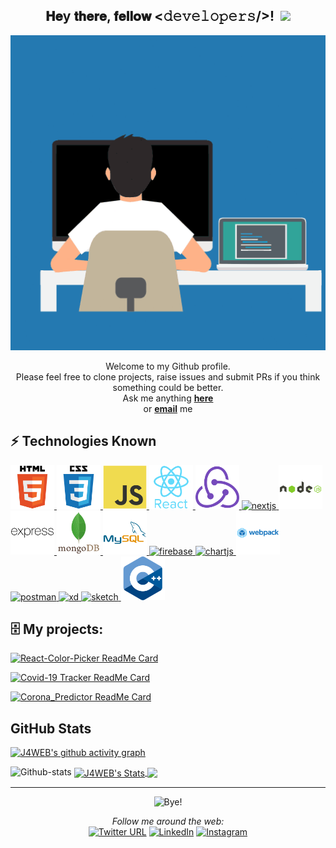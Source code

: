 <div align="center">
<h2> 𝐇𝐞y 𝐭𝐡𝐞𝐫𝐞, 𝐟𝐞𝐥𝐥𝐨𝐰 <𝚍𝚎𝚟𝚎𝚕𝚘𝚙𝚎𝚛𝚜/>! &nbsp<img src="https://c.tenor.com/Wx9IEmZZXSoAAAAi/hi.gif" width="30px"></h2>
</div>

<div align="center" width="50">

<img src="https://github.com/J4Web/j4web/blob/main/wel.gif" alt="Welcome!" width="600"/>

</div>

<div align="center">

Welcome to my Github profile. <br>
Please feel free to clone projects, raise issues and submit PRs if you think something could be better. <br>
Ask me anything <a href="https://github.com/j4web/j4web/issues/new"><b>here</b></a><br>
or <a href="mailto:prakhar2023ec@gmail.com"><b>email</b></a> me

</div>

## ⚡ Technologies Known

<p align="left"> 
<a href="https://www.w3.org/html/" target="_blank" rel="noreferrer"> <img src="https://raw.githubusercontent.com/devicons/devicon/master/icons/html5/html5-original-wordmark.svg" alt="html5" width="70" height="70"/> </a>
<a href="https://www.w3schools.com/css/" target="_blank" rel="noreferrer"> <img src="https://raw.githubusercontent.com/devicons/devicon/master/icons/css3/css3-original-wordmark.svg" alt="css3" width="70" height="70"/> </a>
<a href="https://developer.mozilla.org/en-US/docs/Web/JavaScript" target="_blank" rel="noreferrer"> <img src="https://raw.githubusercontent.com/devicons/devicon/master/icons/javascript/javascript-original.svg" alt="javascript" width="70" height="70"/> </a> 
<a href="https://reactjs.org/" target="_blank" rel="noreferrer"> <img src="https://raw.githubusercontent.com/devicons/devicon/master/icons/react/react-original-wordmark.svg" alt="react" width="70" height="70"/> </a>  
<a href="https://redux.js.org" target="_blank" rel="noreferrer"> <img src="https://raw.githubusercontent.com/devicons/devicon/master/icons/redux/redux-original.svg" alt="redux" width="70" height="70"/> </a>
  <a href="https://nextjs.org/" target="_blank" rel="noreferrer"> <img src="https://cdn.worldvectorlogo.com/logos/nextjs-2.svg" alt="nextjs" width="70" height="70"/> </a> 
<a href="https://nodejs.org" target="_blank" rel="noreferrer"> <img src="https://raw.githubusercontent.com/devicons/devicon/master/icons/nodejs/nodejs-original-wordmark.svg" alt="nodejs" width="70" height="70"/> </a>
<a href="https://expressjs.com" target="_blank" rel="noreferrer"> <img src="https://raw.githubusercontent.com/devicons/devicon/master/icons/express/express-original-wordmark.svg" alt="express" width="70" height="70"/> </a>
<a href="https://www.mongodb.com/" target="_blank" rel="noreferrer"> <img src="https://raw.githubusercontent.com/devicons/devicon/master/icons/mongodb/mongodb-original-wordmark.svg" alt="mongodb" width="70" height="70"/> </a>
 <a href="https://www.mysql.com/" target="_blank" rel="noreferrer"> <img src="https://raw.githubusercontent.com/devicons/devicon/master/icons/mysql/mysql-original-wordmark.svg" alt="mysql" width="70" height="70"/> </a>
 <a href="https://firebase.google.com/" target="_blank" rel="noreferrer"> <img src="https://www.vectorlogo.zone/logos/firebase/firebase-icon.svg" alt="firebase" width="70" height="70"/> </a> 
  <a href="https://www.chartjs.org" target="_blank" rel="noreferrer"> <img src="https://www.chartjs.org/media/logo-title.svg" alt="chartjs" width="70" height="70"/> </a>
  <a href="https://webpack.js.org" target="_blank" rel="noreferrer"> <img src="https://raw.githubusercontent.com/devicons/devicon/d00d0969292a6569d45b06d3f350f463a0107b0d/icons/webpack/webpack-original-wordmark.svg" alt="webpack" width="70" height="70"/> </a>
   <a href="https://postman.com" target="_blank" rel="noreferrer"> <img src="https://www.vectorlogo.zone/logos/getpostman/getpostman-icon.svg" alt="postman" width="70" height="70"/> </a>
  <a href="https://www.adobe.com/products/xd.html" target="_blank" rel="noreferrer"> <img src="https://cdn.worldvectorlogo.com/logos/adobe-xd.svg" alt="xd" width="70" height="70"/> </a>
  <a href="https://www.sketch.com/" target="_blank" rel="noreferrer"> <img src="https://www.vectorlogo.zone/logos/sketchapp/sketchapp-icon.svg" alt="sketch" width="70" height="70"/> </a>  
   <a href="https://www.w3schools.com/cpp/" target="_blank" rel="noreferrer"> <img src="https://raw.githubusercontent.com/devicons/devicon/master/icons/cplusplus/cplusplus-original.svg" alt="cplusplus" width="70" height="70"/> </a>



 </p>

## 🗄 My projects:


[![React-Color-Picker ReadMe Card](https://github-readme-stats.vercel.app/api/pin/?username=j4web&repo=ColorPicker&show_owner=true&theme=dark)](https://github.com/J4Web/ColorPicker)

[![Covid-19 Tracker ReadMe Card](https://github-readme-stats.vercel.app/api/pin/?username=j4web&repo=Covid_Tracker&show_owner=true&theme=dark)](https://github.com/J4Web/Covid_Tracker)

[![Corona_Predictor ReadMe Card](https://github-readme-stats.vercel.app/api/pin/?username=j4web&repo=sparkbanking&show_owner=true&theme=dark)
](https://github.com/J4Web/sparkbanking)


## GitHub Stats
[
![J4WEB's github activity graph](https://activity-graph.herokuapp.com/graph?username=j4web&theme=react-dark)](https://activity-graph.herokuapp.com/graph?username=j4web&theme=react-dark)

<img alt="Github-stats" src="https://github-readme-streak-stats.herokuapp.com/?user=j4web&theme=chartreuse-dark"/>

<a href="https://github.com/j4web">
<img align="center" src="https://github-readme-stats.vercel.app/api?username=j4web&&show_icons=true&title_color=ffc857&icon_color=8ac926&text_color=daf7dc&bg_color=151515" alt="J4WEB's Stats">
  </a>


<a href="https://twitter.com/0xj4web">
  <img align="center" src="https://github-readme-stats.vercel.app/api/top-langs/?username=j4web&hide=java,html&title_color=ffffff&text_color=c9cacc&icon_color=2bbc8a&bg_color=1d1f21" />
</a>

---
<div align="center">
  
<img src="https://media.tenor.com/images/03726cf974172491d5a348d0ac25125b/tenor.gif" alt="Bye!" width="300"/>

<i>Follow me around the web:</i><br>
[![Twitter URL](https://img.shields.io/twitter/url/https/twitter.com/j4web31.svg?style=social&label=Follow%20%40j4web)](https://twitter.com/j4web31)
<a href="https://www.linkedin.com/in/prakhar-srivastava-427904194/" target="_blank"><img src="https://img.shields.io/badge/LinkedIn-%230077B5.svg?&style=flat-square&logo=linkedin&logoColor=white" alt="LinkedIn"></a>
<a href="https://www.instagram.com/Prakhar_31_" target="_blank"><img src="https://img.shields.io/badge/Instagram-%23E4405F.svg?&style=flat-square&logo=instagram&logoColor=white" alt="Instagram"></a>

</div>
